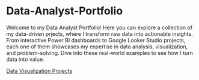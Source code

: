 # Data-Analyst-Portfolio
Welcome to my Data Analyst Portfolio! Here you can explore a collection of my data-driven prjects, where I transform raw data into actionable insights. From interactive Power BI dashboards to Google Looker Studio projects, each one of them showcases my expertise in data analysis, visualization, and problem-solving. Dive into these real-world examples to see how I turn data into value. 

[Data Visualization Projects](/Data-Visualization-Projects)
